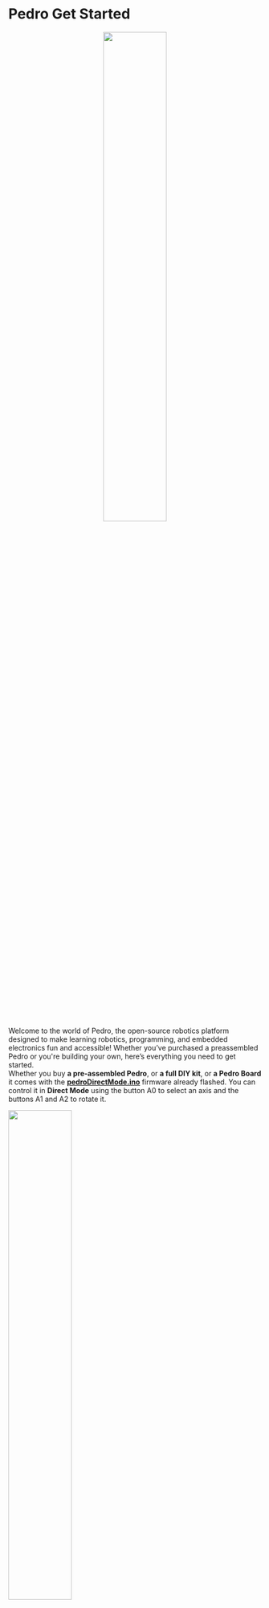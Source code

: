 # Pedro Get Started

<div align="center">
    <img src="img/pedro_kickstarter.png" width="50%">
</div> 

<br>

Welcome to the world of Pedro, the open-source robotics platform designed to make learning robotics, programming, and embedded electronics fun and accessible! Whether you’ve purchased a preassembled Pedro or you're building your own, here’s everything you need to get started. <br>
Whether you buy **a pre-assembled Pedro**, or **a full DIY kit**, or **a Pedro Board** it comes with the [**pedroDirectMode.ino**](https://github.com/almtzr/Pedro/tree/main/code/directMode) firmware already flashed. You can control it in **Direct Mode** using the button A0 to select an axis and the buttons A1 and A2 to rotate it.

<div align="left">
    <img src="img/pedro_direct_mode.gif" width="50%">
</div>

### How To Control Your Pedro In Direct Mode ?

1- Turn on the robot using the ON/OFF button on the board. <br>
2- Use button A0 to select the part of the robot you want to control. <br>
3- Once selected, press A1 or A2 to move the chosen part. <br>
(The selection order (from bottom to top) is: Base -> Shoulder -> Elbow -> Gripper)

<div align="left">
    <img src="img/pedro_parts.png" width="30%">
</div>

### Explore More Control Modes

Pedro also supports control modes: 
- Radio (NRF24L01)
- Bluetooth (HC-05)
- and Wi-Fi (ESP8266-01)

The code for each mode is available on the [Pedro GitHub page](https://github.com/almtzr/Pedro/tree/main/code). <br>
Feel free to customize the code to match your needs and make Pedro truly yours! 🚀

<div align="left">
    <img src="img/bluetooth_mode.gif" width="60%">
</div>

### Programming Pedro

- Download [Arduino IDE](https://www.arduino.cc/en/software)
- Install the required libraries: Servo, Wire, Adafruit GFX, Adafruit SSD1306
- Connect the Pedro Board to the PC
- Select Arduino Pro Micro (ATmega32U4) as the target board
- Upload your custom sketch to the Pedro Board or one of the sketch available on the [Pedro Github Page](https://github.com/almtzr/Pedro/tree/main/code/basic)
---

## ✅ 1. If You Purchased a Pre-Assembled Pedro

When you buy a pre-assembled Pedro, it comes with the pedroDirectMode.ino firmware already flashed. That means your robot is ready to use, plug & play. No setup required!

## ✅ 2. If You Purchased A Pedro Full Kit

With the Pedro Full DIY Kit, you get all the necessary components to build the robot, including electronics and 3D-printed parts. You can go straight to the section **5. Assembling Pedro**.

<div align="left">
    <img src="img/pedro_3d_print_parts.png" width="70%">
</div>

## ✅ 3. If You Purchased A Pedro Board Only

🛠️ To complete your robot, you’ll need:

<div align="left">
    <img src="img/pedro_print.png" width="70%">
</div>

- To print all the Pedro parts (STL files availables on [Pedro GitHub Page](https://github.com/almtzr/Pedro/tree/main/stl))
- 2 ball bearings 8 x 22 x 7 mm
- 7.4V DC battery with 2 pins JST XH2.54 connector
- 4x MS90 360° servo motors (not 180°)
- Micro USB cable
- (Options) Modules: NRF24L01 (Radio), HC-05 (Bluetooth), ESP8266-01 (WiFi), Screen OLED 128x64 0.96"

And then go to the section **5. Assembling Pedro**.

## ✅ 4. If You Are Building Pedro From Scratch (Board Rev2 Only):

Want to build Pedro from scratch? You can make your own Pedro Board by using Gerber files allows for the Rev2 board on the Pedro Github page. <br>
When you get your own PCB board, the microcontroller ATmega32u4 doesn’t have the correct bootloader yet, it's delivered with the factory bootloader. To make Pedro work with Arduino IDE, you first need to flash the Arduino Pro Micro bootloader into the Pedro board using the SPI pins as described below.

### How To Flash the Bootloader on the microcontroller ATmega32u4 ?
(**This step is only necessary if you made your own Pedro board from [Gerber file](https://github.com/almtzr/Pedro/tree/main/gerber), otherwise skip it.**)

🛠️ What You Need:

- Your Pedro board (of course)
- PC with Arduino IDE installed
- An Arduino Pro Micro
- A Micro USB cable
- Some wires

📌 How to do it?:

- Open Arduino IDE
- Connect the Arduino Pro Micro to the PC
- Select Arduino Pro Micro (ATmega32U4) as the target board
- Upload the "File" -> "Exemple" -> "Arduino as ISP" sketch to the Arduino Pro Micro
- When the upload is done disconnect the Arduino Pro Micro from the PC
- Connect the SPI pins of the Pedro board to the Arduino Pro Micro as shown:
    - Pedro Board => Arduino Pro Micro
    - GND         =>      GND (black)
    - VCC         =>      VCC (red)
    - SCK         =>      15 (orange)
    - MI          =>      14 (purple)
    - MO          =>      16 (green)
    - RST         =>      10 (yellow)
- Re-Connect the Arduino Pro Micro to the PC
- Select Arduino Pro Micro (ATmega32U4) as the target board
- Go to Tools > Burn Bootloader

🎯 Once done, disconnect the SPI wiring, plug the Pedro board to the PC and check in "Tools > Port" to ensure the board is recognized by Arduino IDE.

<div align="left">
    <img src="img/pedro_bootloader_wiring.png" width="80%">
</div>

## ⚙️ 5. Assembling Pedro

| ![Pedro 1](img/pedro_how_to_build_1.png) | ![Pedro 2](img/pedro_how_to_build_2.png) |
|---------------------------------------|---------------------------------------|

| ![Pedro 3](img/pedro_how_to_build_3.gif)  | ![Pedro 4](img/pedro_how_to_build_4.png) |
|---------------------------------------|---------------------------------------|

| ![Pedro 5](img/pedro_how_to_build_5.png) | ![Pedro 6](img/pedro_how_to_build_6.png) | 
|---------------------------------------|---------------------------------------|

| ![Pedro 7](img/pedro_how_to_build_7.png) | ![Pedro 8](img/pedro_how_to_build_8.png) | 
|---------------------------------------|---------------------------------------|

| ![Pedro 9](img/pedro_how_to_build_9.png) | ![Pedro 10](img/pedro_how_to_build_10.png) |
|---------------------------------------|---------------------------------------|

| ![Pedro 11](img/pedro_how_to_build_11.png) | ![Pedro 12](img/pedro_how_to_build_12.png) |
|---------------------------------------|---------------------------------------|

| ![Pedro 11](img/pedro_how_to_build_13.png) | ![Pedro 12](img/pedro_how_to_build_14.png) |
|---------------------------------------|---------------------------------------|

<div align="center">
    <img src="img/pedro_how_to_build_15.png" width="50%">
</div>

## 6. Resources & Community

🔍 Full Documentation → Pedro GitHub page <br>
🚀 Need help or want to improve Pedro? → Open an issue on GitHub or come to discuss with us on the [Pedro Discord](https://discord.gg/TxkWNPU3ES)

Pedro is 100% open-source, meaning you’re free to explore, modify, and share your own improvements!

🎉 Have fun & keep building awesome robots! 🤖

---

This version keeps the content engaging, easy to read, and informative. Let me know if you need any adjustments! 🚀

## 7. Mapping Pedro Board & Arduino

| Pedro Board         | Arduino Pin | Function                  |
|---------------------|-------------|---------------------------|
| Servo 1             | D5          | PWM Signal                |
| Servo 2             | D6          | PWM Signal                |
| Servo 3             | D9          | PWM Signal                |
| Servo 4             | D10         | PWM Signal                |
| Button 1  (Up)      | A0          | Select Servo              |
| Button 2 (Right)    | A1          | Servo Rotation (forward)  |
| Button 3 (Left)     | A2          | Servo Rotation (backward) |
| LED Servo 1         | D13         | Servo 1 Indicator         |
| LED Servo 2         | D11         | Servo 2 Indicator         |
| LED Servo 3         | D8          | Servo 3 Indicator         |
| LED Servo 4         | D7          | Servo 4 Indicator         |
| NRF24L01 CE         | D4          | SPI Enable (Radio)        |
| NRF24L01 CSN        | D12         | SPI Chip Select (Radio)   |
| OLED Display (SDA)  | D2          | I2C Data                  |
| OLED Display (SCL)  | D3          | I2C Clock                 |
| HC-05 TX (Rev3 Only)| D0          | UART RX (Bluetooth)       |
| HC-05 RX (Rev3 Only)| D1          | UART TX (Bluetooth)       |
| ESP8266 TX (Rev3 Only)| D0        | UART RX (WiFi)            |
| ESP8266 RX (Rev3 Only)| D1        | UART TX (WiFi)            |
| Switch 1 (Middle)   | N/A         | Select Mode Radio, Bluetooth, WiFi |
| Switch 2 (Left)     | N/A         | Select Mode AT (HC-05)    |
| Pin A3              | A3          | Free                      |
| Pin A4              | A4          | Free                      |
| Pin A5              | A5          | Free                      |
| Pin RX              | RX          | Free                      |
| Pin TX              | TX          | Free                      |


